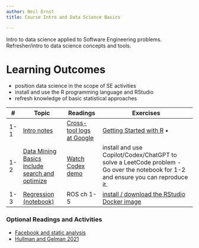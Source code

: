 ```yaml
---
author: Neil Ernst
title: Course Intro and Data Science Basics

---
```


Intro to data science applied to Software Engineering problems. Refresher/intro to data science concepts and tools. 

# Learning Outcomes

- position data science in the scope of SE activities
- install and use the R programming language and RStudio
- refresh knowledge of basic statistical approaches

| #    | Topic | Readings | Exercises |
| ---- | ----- | -------- | --------- |
| 1-1  |  [Intro notes](intro.md)     |   [Cross-tool logs at Google](https://research.google/pubs/pub49446/)       |     [Getting Started with R](https://avehtari.github.io/ROS-Examples/Regression_and_Other_Stories_Appendix_A.pdf) •      |
| 1-2  |  [Data Mining Basics include search and optimize](../../src/dm_basics/dm_basics.Rmd)  |  [Watch Codex demo](https://www.youtube.com/watch?v=SGUCcjHTmGY)        |       install and use Copilot/Codex/ChatGPT to solve a LeetCode problem - Go over the notebook for 1-2 and ensure you can reproduce it.   |
| 1-3 | [Regression (notebook)](regression.qmd) | ROS ch 1-5 | [install / download the RStudio Docker image](docker-image.md) | 

### Optional Readings and Activities

* [Facebook and static analysis](https://research.fb.com/wp-content/uploads/2018/05/from-start-ups-to-scale-ups-opportunities-and-open-problems-for-static-and-dynamic-program-analysis.pdf)
* [Hullman and Gelman 2021](https://hdsr.mitpress.mit.edu/pub/w075glo6/release/3?readingCollection=c6a3a10e)


